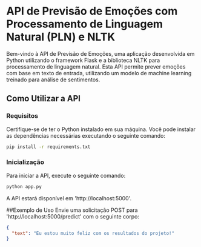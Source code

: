 # API de Previsão de Emoções com Processamento de Linguagem Natural (PLN) e NLTK

Bem-vindo à API de Previsão de Emoções, uma aplicação desenvolvida em Python utilizando o framework Flask e a biblioteca NLTK para processamento de linguagem natural. Esta API permite prever emoções com base em texto de entrada, utilizando um modelo de machine learning treinado para análise de sentimentos.

## Como Utilizar a API

### Requisitos

Certifique-se de ter o Python instalado em sua máquina. Você pode instalar as dependências necessárias executando o seguinte comando:

```bash
pip install -r requirements.txt
```

### Inicialização
Para iniciar a API, execute o seguinte comando:
```bash
python app.py
```
A API estará disponível em 'http://localhost:5000'.

##Exemplo de Uso
Envie uma solicitação POST para 'http://localhost:5000/predict' com o seguinte corpo:
```json
{
  "text": "Eu estou muito feliz com os resultados do projeto!"
}
```




